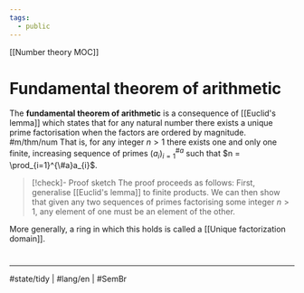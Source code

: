 ```yaml
---
tags:
  - public
---
```

[[Number theory MOC]]
# Fundamental theorem of arithmetic
The **fundamental theorem of arithmetic** is a consequence of [[Euclid's lemma]] which states 
that for any natural number there exists a unique prime factorisation when the factors are ordered by magnitude. #m/thm/num
That is, for any integer $n > 1$ there exists one and only one finite, increasing sequence of primes $(a_{i})_{i=1}^{\#a}$ such that $n = \prod_{i=1}^{\#a}a_{i}$.

> [!check]- Proof sketch
> The proof proceeds as follows:
> First, generalise [[Euclid's lemma]] to finite products.
> We can then show that given any two sequences of primes factorising some  integer $n > 1$,
> any element of one must be an element of the other. <span class="QED"/>

More generally, a ring in which this holds is called a [[Unique factorization domain]].

#
---
#state/tidy | #lang/en | #SemBr

